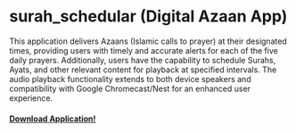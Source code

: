 # surah_schedular (Digital Azaan App)

This application delivers Azaans (Islamic calls to prayer) at their designated times, providing users with timely and accurate alerts for each of the five daily prayers. Additionally, users have the capability to schedule Surahs, Ayats, and other relevant content for playback at specified intervals. The audio playback functionality extends to both device speakers and compatibility with Google Chromecast/Nest for an enhanced user experience.

#### [Download Application!](https://raw.githubusercontent.com/Iftiaz-Ahmed/surah_schedular/main/installers/digital_azaan.exe)

